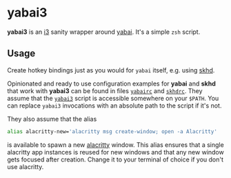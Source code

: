 # yabai3

**yabai3** is an [i3](https://github.com/i3/i3) sanity wrapper around [yabai](https://github.com/koekeishiya/yabai).
It's a simple `zsh` script.

## Usage

Create hotkey bindings just as you would for `yabai` itself, e.g. using [skhd](https://github.com/koekeishiya/skhd).

Opinionated and ready to use configuration examples for **yabai** and **skhd** that work with **yabai3** can be found in files [`yabairc`](./yabairc) and [`skhdrc`](./skhdrc).
They assume that the [`yabai3`](./yabai3) script is accessible somewhere on your `$PATH`.
You can replace `yabai3` invocations with an absolute path to the script if it's not.

They also assume that the alias
```sh
alias alacritty-new='alacritty msg create-window; open -a Alacritty'

```
is available to spawn a new [alacritty](https://github.com/alacritty/alacritty) window.
This alias ensures that a single alacritty app instances is reused for new windows and that any new window gets focused after creation.
Change it to your terminal of choice if you don't use alacritty.
